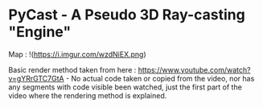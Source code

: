 # PyCast - A Pseudo 3D Ray-casting "Engine"

Map :
!(https://i.imgur.com/wzdNiEX.png)
    
Basic render method taken from here : https://www.youtube.com/watch?v=gYRrGTC7GtA - No actual code taken or copied from the video, nor has any segments with code visible been watched, just the first part of the video where the rendering method is explained.
